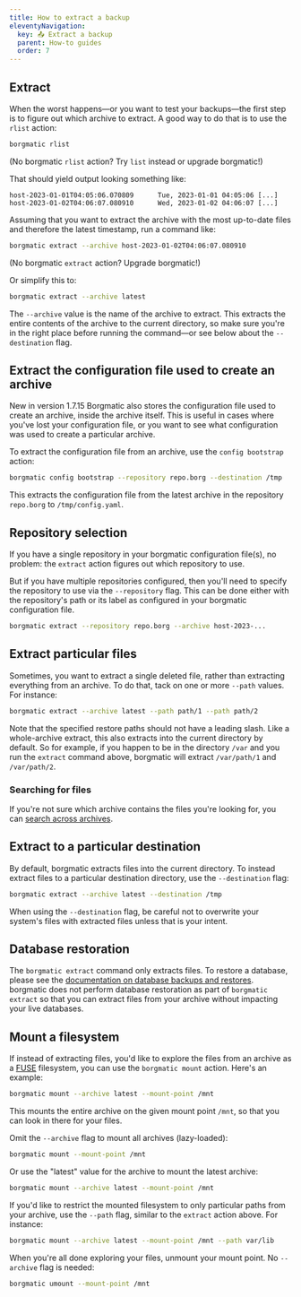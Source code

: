 ```yaml
---
title: How to extract a backup
eleventyNavigation:
  key: 📤 Extract a backup
  parent: How-to guides
  order: 7
---
```

## Extract

When the worst happens—or you want to test your backups—the first step is
to figure out which archive to extract. A good way to do that is to use the
`rlist` action:

```bash
borgmatic rlist
```

(No borgmatic `rlist` action? Try `list` instead or upgrade borgmatic!)

That should yield output looking something like:

```text
host-2023-01-01T04:05:06.070809      Tue, 2023-01-01 04:05:06 [...]
host-2023-01-02T04:06:07.080910      Wed, 2023-01-02 04:06:07 [...]
```

Assuming that you want to extract the archive with the most up-to-date files
and therefore the latest timestamp, run a command like:

```bash
borgmatic extract --archive host-2023-01-02T04:06:07.080910
```

(No borgmatic `extract` action? Upgrade borgmatic!)

Or simplify this to:

```bash
borgmatic extract --archive latest
```

The `--archive` value is the name of the archive to extract. This extracts the
entire contents of the archive to the current directory, so make sure you're
in the right place before running the command—or see below about the
`--destination` flag.


## Extract the configuration file used to create an archive

<span class="minilink minilink-addedin">New in version 1.7.15</span> Borgmatic
also stores the configuration file used to create an archive, inside the
archive itself. This is useful in cases where you've lost your configuration
file, or you want to see what configuration was used to create a particular
archive.

To extract the configuration file from an archive, use the `config bootstrap` action:

```bash 
borgmatic config bootstrap --repository repo.borg --destination /tmp
```

This extracts the configuration file from the latest archive in the repository `repo.borg` to `/tmp/config.yaml`.

## Repository selection

If you have a single repository in your borgmatic configuration file(s), no
problem: the `extract` action figures out which repository to use.

But if you have multiple repositories configured, then you'll need to specify
the repository to use via the `--repository` flag. This can be done either
with the repository's path or its label as configured in your borgmatic configuration file.

```bash
borgmatic extract --repository repo.borg --archive host-2023-...
```

## Extract particular files

Sometimes, you want to extract a single deleted file, rather than extracting
everything from an archive. To do that, tack on one or more `--path` values.
For instance:

```bash
borgmatic extract --archive latest --path path/1 --path path/2
```

Note that the specified restore paths should not have a leading slash. Like a
whole-archive extract, this also extracts into the current directory by
default. So for example, if you happen to be in the directory `/var` and you
run the `extract` command above, borgmatic will extract `/var/path/1` and
`/var/path/2`.


### Searching for files

If you're not sure which archive contains the files you're looking for, you
can [search across
archives](https://torsion.org/borgmatic/docs/how-to/inspect-your-backups/#searching-for-a-file).


## Extract to a particular destination

By default, borgmatic extracts files into the current directory. To instead
extract files to a particular destination directory, use the `--destination`
flag:

```bash
borgmatic extract --archive latest --destination /tmp
```

When using the `--destination` flag, be careful not to overwrite your system's
files with extracted files unless that is your intent.


## Database restoration

The `borgmatic extract` command only extracts files. To restore a database,
please see the [documentation on database backups and
restores](https://torsion.org/borgmatic/docs/how-to/backup-your-databases/).
borgmatic does not perform database restoration as part of `borgmatic extract`
so that you can extract files from your archive without impacting your live
databases.


## Mount a filesystem

If instead of extracting files, you'd like to explore the files from an
archive as a [FUSE](https://en.wikipedia.org/wiki/Filesystem_in_Userspace)
filesystem, you can use the `borgmatic mount` action. Here's an example:

```bash
borgmatic mount --archive latest --mount-point /mnt
```

This mounts the entire archive on the given mount point `/mnt`, so that you
can look in there for your files.

Omit the `--archive` flag to mount all archives (lazy-loaded):

```bash
borgmatic mount --mount-point /mnt
```

Or use the "latest" value for the archive to mount the latest archive:

```bash
borgmatic mount --archive latest --mount-point /mnt
```

If you'd like to restrict the mounted filesystem to only particular paths from
your archive, use the `--path` flag, similar to the `extract` action above.
For instance:

```bash
borgmatic mount --archive latest --mount-point /mnt --path var/lib
```

When you're all done exploring your files, unmount your mount point. No
`--archive` flag is needed:

```bash
borgmatic umount --mount-point /mnt
```
